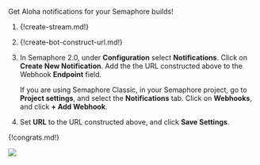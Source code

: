 Get Aloha notifications for your Semaphore builds!

1. {!create-stream.md!}

1. {!create-bot-construct-url.md!}

1. In Semaphore 2.0, under **Configuration** select **Notifications**. Click on
   **Create New Notification**. Add the the URL constructed above to the Webhook
   **Endpoint** field.

    If you are using Semaphore Classic, in your Semaphore project, go to
   **Project settings**, and select the **Notifications** tab. Click on
   **Webhooks**, and click **+ Add Webhook**.

1. Set **URL** to the URL constructed above, and click
   **Save Settings**.

{!congrats.md!}

![](/static/images/integrations/semaphore/001.png)

